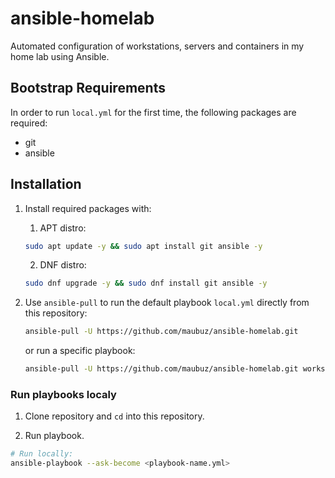 # ansible-homelab
Automated configuration of workstations, servers and containers in my home lab using Ansible.

## Bootstrap Requirements

In order to run `local.yml` for the first time, the following packages are required:

- git
- ansible

## Installation

1. Install required packages with:

   1. APT distro:

   ```sh
   sudo apt update -y && sudo apt install git ansible -y
   ```
   2. DNF distro:

     ```sh
     sudo dnf upgrade -y && sudo dnf install git ansible -y
     ```

 2. Use `ansible-pull` to run the default playbook `local.yml` directly from this repository:
    ```sh
    ansible-pull -U https://github.com/maubuz/ansible-homelab.git
    ```
    or run a specific playbook:
    ```sh
    ansible-pull -U https://github.com/maubuz/ansible-homelab.git workstation/workstation.yml
    ```

### Run playbooks localy

1. Clone repository and `cd` into this repository.

2. Run playbook.

```sh
# Run locally:
ansible-playbook --ask-become <playbook-name.yml>
```

